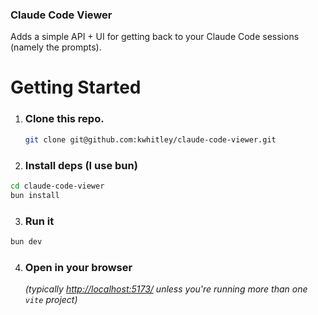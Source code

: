 ### Claude Code Viewer
Adds a simple API + UI for getting back to your Claude Code sessions (namely the prompts).

# Getting Started
1. ### Clone this repo.
    ```bash
    git clone git@github.com:kwhitley/claude-code-viewer.git
    ```
2. ### Install deps (I use bun)
  ```bash
  cd claude-code-viewer
  bun install
  ```
3. ### Run it
  ```bash
  bun dev
  ```
4. ### Open in your browser
    *(typically [http://localhost:5173/](http://localhost:5173/) unless you're running more than one `vite` project)*

